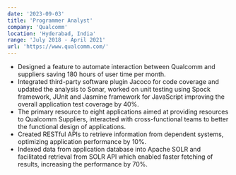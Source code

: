 ```yaml
---
date: '2023-09-03'
title: 'Programmer Analyst'
company: 'Qualcomm'
location: 'Hyderabad, India'
range: 'July 2018 - April 2021'
url: 'https://www.qualcomm.com/'
---
```


- Designed a feature to automate interaction between Qualcomm and suppliers saving 180 hours of user time per month.
- Integrated third-party software plugin Jacoco for code coverage and updated the analysis to Sonar, worked on unit testing using Spock framework, JUnit and Jasmine framework for JavaScript improving the overall application test coverage by 40%.
- The primary resource to eight applications aimed at providing resources to Qualcomm Suppliers, interacted with cross-functional teams to better the functional design of applications.
- Created RESTful APIs to retrieve information from dependent systems, optimizing application performance by 10%.
- Indexed data from application database into Apache SOLR and facilitated retrieval from SOLR API which enabled faster fetching of results, increasing the performance by 70%.
